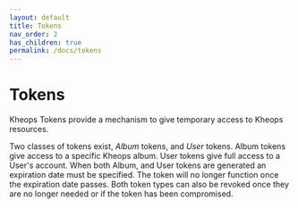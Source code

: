 ```yaml
---
layout: default
title: Tokens
nav_order: 2
has_children: true
permalink: /docs/tokens
---
```


# Tokens

Kheops Tokens provide a mechanism to give temporary access to Kheops resources.

Two classes of tokens exist, *Album* tokens, and *User* tokens. Album tokens give access to a specific Kheops album. User tokens give full access to a User's account. When both Album, and User tokens are generated an expiration date must be specified. The token will no longer function once the expiration date passes. Both token types can also be revoked once they are no longer needed or if the token has been compromised.
